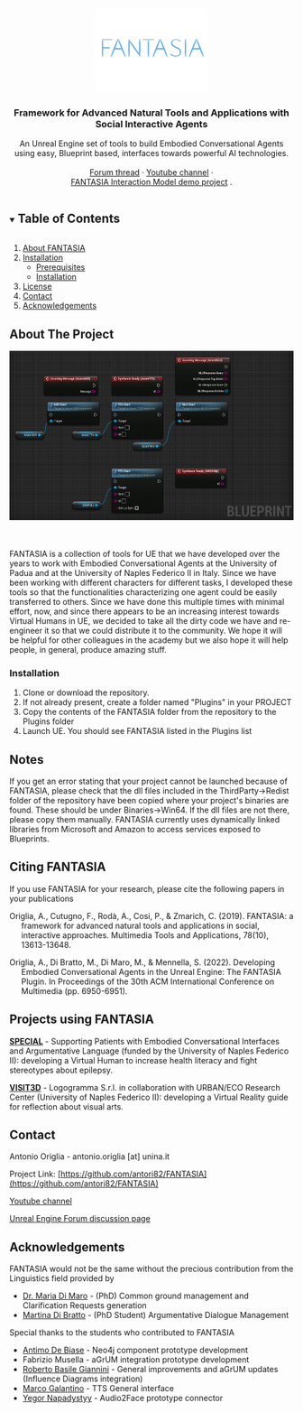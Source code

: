 <!--[![Stargazers][stars-shield]][stars-url] -->

<!-- PROJECT LOGO -->
<br />
<p align="center">
  <a href="https://github.com/antori82/FANTASIA">
    <img src="images/Logo.jpg" alt="Logo" width="200" height="150">
  </a>

  <h3 align="center">Framework for Advanced Natural Tools and Applications with Social Interactive Agents</h3>

  <p align="center">
    An Unreal Engine set of tools to build Embodied Conversational Agents using easy, Blueprint based, interfaces towards powerful AI technologies.
    <br />
    <br />
    <a href="https://forums.unrealengine.com/t/framework-for-advanced-natural-tools-and-applications-with-social-interactive-agents-fantasia/158706">Forum thread</a>
    ·
    <a href="https://www.youtube.com/channel/UChH-PYQw-_IZJM7nYJywevg">Youtube channel</a>
    ·
	<br />
	<a href="https://github.com/antori82/FANTASIATemplate">FANTASIA Interaction Model demo project</a>
	.
  </p>
</p>

<!-- TABLE OF CONTENTS -->
<details open="open">
  <summary><h2 style="display: inline-block">Table of Contents</h2></summary>
  <ol>
    <li>
      <a href="#about">About FANTASIA</a>
    </li>
    <li>
      <a href="#installation">Installation</a>
      <ul>
        <li><a href="#prerequisites">Prerequisites</a></li>
        <li><a href="#installation">Installation</a></li>
      </ul>
    </li>
    <li><a href="#license">License</a></li>
    <li><a href="#contact">Contact</a></li>
    <li><a href="#acknowledgements">Acknowledgements</a></li>
  </ol>
</details>

<!-- ABOUT THE PROJECT -->
## About The Project

<img src="images/Interaction.png" alt="Logo" height="300">
<br/>
<br/>
<br/>

FANTASIA is a collection of tools for UE that we have developed over the years to work with Embodied Conversational Agents at the University of Padua and at the University of Naples Federico II in Italy. Since we have been working with different characters for different tasks, I developed these tools so that the functionalities characterizing one agent could be easily transferred to others. Since we have done this multiple times with minimal effort, now, and since there appears to be an increasing interest towards Virtual Humans in UE, we decided to take all the dirty code we have and re-engineer it so that we could distribute it to the community. We hope it will be helpful for other colleagues in the academy but we also hope it will help people, in general, produce amazing stuff.

### Installation

1. Clone or download the repository.
2. If not already present, create a folder named "Plugins" in your PROJECT
3. Copy the contents of the FANTASIA folder from the repository to the Plugins folder
4. Launch UE. You should see FANTASIA listed in the Plugins list

## Notes

If you get an error stating that your project cannot be launched because of FANTASIA, please check that the dll files included in the ThirdParty->Redist folder of the repository have been copied where your project's binaries are found. These should be under Binaries->Win64. If the dll files are not there, please copy them manually. FANTASIA currently uses dynamically linked libraries from Microsoft and Amazon to access services exposed to Blueprints.

## Citing FANTASIA

If you use FANTASIA for your research, please cite the following papers in your publications

<div id="refs" class="references csl-bib-body hanging-indent">

<div id="ref-xie2018" class="csl-entry">

Origlia, A., Cutugno, F., Rodà, A., Cosi, P., & Zmarich, C. (2019). FANTASIA: a framework for advanced natural tools and applications in social, interactive approaches. Multimedia Tools and Applications, 78(10), 13613-13648.

</div>

<div id="ref-xie2018" class="csl-entry">

Origlia, A., Di Bratto, M., Di Maro, M., & Mennella, S. (2022). Developing Embodied Conversational Agents in the Unreal Engine: The FANTASIA Plugin. In Proceedings of the 30th ACM International Conference on Multimedia (pp. 6950-6951).

</div>

</div>

## Projects using FANTASIA

<a href="https://www.specialprojectunina.com/"><strong>SPECIAL</strong></a> - Supporting Patients with Embodied Conversational Interfaces and Argumentative Language (funded by the University of Naples Federico II): developing a Virtual Human to increase health literacy and fight stereotypes about epilepsy.

<a href="https://www.logogramma.com/artificial-intelligence/progetti-di-ricerca-e-sviluppo-sperimentale-co-finanziati/visit3d/"><strong>VISIT3D</strong></a> - Logogramma S.r.l. in collaboration with URBAN/ECO Research Center (University of Naples Federico II): developing a Virtual Reality guide for reflection about visual arts.

<!-- CONTACT -->
## Contact

Antonio Origlia - antonio.origlia [at] unina.it

Project Link: [https://github.com/antori82/FANTASIA](https://github.com/antori82/FANTASIA)

[Youtube channel](https://www.youtube.com/channel/UChH-PYQw-_IZJM7nYJywevg)

[Unreal Engine Forum discussion page](https://forums.unrealengine.com/t/framework-for-advanced-natural-tools-and-applications-with-social-interactive-agents-fantasia/158706) 


<!-- ACKNOWLEDGEMENTS -->
## Acknowledgements

FANTASIA would not be the same without the precious contribution from the Linguistics field provided by

* <a href="https://www.linkedin.com/in/maria-di-maro-b43261120/">Dr. Maria Di Maro</a> - (PhD) Common ground management and Clarification Requests generation
* <a href="https://www.linkedin.com/in/martina-di-bratto-95034322b/">Martina Di Bratto</a> - (PhD Student) Argumentative Dialogue Management

Special thanks to the students who contributed to FANTASIA

* <a href="https://www.linkedin.com/in/antimo-de-biase-3660b6202/">Antimo De Biase</a> - Neo4j component prototype development
* Fabrizio Musella - aGrUM integration prototype development
* <a href="https://www.linkedin.com/in/rbgdotbrush/">Roberto Basile Giannini</a> - General improvements and aGrUM updates (Influence Diagrams integration)
* <a href="https://www.linkedin.com/in/marco-galantino-232a07300">Marco Galantino</a> - TTS General interface
* <a href="https://www.linkedin.com/in/yegor-napadystyy-b5482b2bb/">Yegor Napadystyy</a> - Audio2Face prototype connector

<!-- MARKDOWN LINKS & IMAGES -->
<!-- https://www.markdownguide.org/basic-syntax/#reference-style-links -->
[stars-shield]: https://img.shields.io/github/stars/github_username/repo.svg?style=for-the-badge
[stars-url]: https://github.com/antori82/FANTASIA/stargazers
[license-shield]: https://img.shields.io/github/license/github_username/repo.svg?style=for-the-badge
[license-url]: https://github.com/github_username/repo/blob/master/LICENSE.txt
